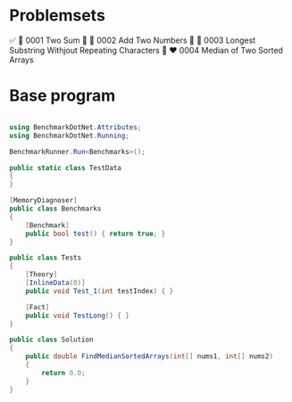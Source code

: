 
# Problemsets

:white_check_mark: :green_heart: 0001 Two Sum
:black_square_button: :yellow_heart: 0002 Add Two Numbers
:black_square_button: :yellow_heart: 0003 Longest Substring Withjout Repeating Characters
:black_square_button: :heart: 0004 Median of Two Sorted Arrays

# Base program

```csharp

using BenchmarkDotNet.Attributes;
using BenchmarkDotNet.Running;

BenchmarkRunner.Run<Benchmarks>();

public static class TestData
{
}

[MemoryDiagnoser]
public class Benchmarks
{
    [Benchmark]
    public bool test() { return true; }
}

public class Tests
{
    [Theory]
    [InlineData(0)]
    public void Test_1(int testIndex) { }

    [Fact]
    public void TestLong() { }
}

public class Solution
{
    public double FindMedianSortedArrays(int[] nums1, int[] nums2)
    {
        return 0.0;
    }
}

```